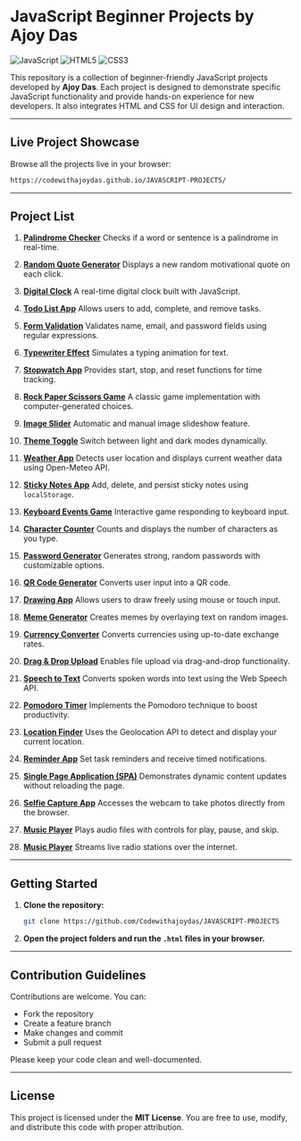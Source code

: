 # JavaScript Beginner Projects by Ajoy Das

![JavaScript](https://img.shields.io/badge/JavaScript-F7DF1E?style=flat\&logo=javascript\&logoColor=black)
![HTML5](https://img.shields.io/badge/HTML5-E34F26?style=flat\&logo=html5\&logoColor=white)
![CSS3](https://img.shields.io/badge/CSS3-1572B6?style=flat\&logo=css3\&logoColor=white)

This repository is a collection of beginner-friendly JavaScript projects developed by **Ajoy Das**. Each project is designed to demonstrate specific JavaScript functionality and provide hands-on experience for new developers. It also integrates HTML and CSS for UI design and interaction.

---

## Live Project Showcase

Browse all the projects live in your browser:

```bash
https://codewithajoydas.github.io/JAVASCRIPT-PROJECTS/
```

---

## Project List

1. **[Palindrome Checker](https://codewithajoydas.github.io/JAVASCRIPT-PROJECTS/01-palindrome-checker/index.html)**
   Checks if a word or sentence is a palindrome in real-time.

2. **[Random Quote Generator](https://codewithajoydas.github.io/JAVASCRIPT-PROJECTS/02-random-quote-generator/index.html)**
   Displays a new random motivational quote on each click.

3. **[Digital Clock](https://codewithajoydas.github.io/JAVASCRIPT-PROJECTS/03-digital-clock/index.html)**
   A real-time digital clock built with JavaScript.

4. **[Todo List App](https://codewithajoydas.github.io/JAVASCRIPT-PROJECTS/04-todo-list-app/index.html)**
   Allows users to add, complete, and remove tasks.

5. **[Form Validation](https://codewithajoydas.github.io/JAVASCRIPT-PROJECTS/05-form-validation/index.html)**
   Validates name, email, and password fields using regular expressions.

6. **[Typewriter Effect](https://codewithajoydas.github.io/JAVASCRIPT-PROJECTS/06-typewriter-effect/index.html)**
   Simulates a typing animation for text.

7. **[Stopwatch App](https://codewithajoydas.github.io/JAVASCRIPT-PROJECTS/07-stopwatch-app/index.html)**
   Provides start, stop, and reset functions for time tracking.

8. **[Rock Paper Scissors Game](https://codewithajoydas.github.io/JAVASCRIPT-PROJECTS/08-rock-paper-scissors/index.html)**
   A classic game implementation with computer-generated choices.

9. **[Image Slider](https://codewithajoydas.github.io/JAVASCRIPT-PROJECTS/09-image-slider/index.html)**
   Automatic and manual image slideshow feature.

10. **[Theme Toggle](https://codewithajoydas.github.io/JAVASCRIPT-PROJECTS/10-theme-toggle/index.html)**
    Switch between light and dark modes dynamically.

11. **[Weather App](https://codewithajoydas.github.io/JAVASCRIPT-PROJECTS/11-weather-app/index.html)**
    Detects user location and displays current weather data using Open-Meteo API.

12. **[Sticky Notes App](https://codewithajoydas.github.io/JAVASCRIPT-PROJECTS/12-sticky-notes/index.html)**
    Add, delete, and persist sticky notes using `localStorage`.

13. **[Keyboard Events Game](https://codewithajoydas.github.io/JAVASCRIPT-PROJECTS/13-keyboard-events-game/index.html)**
    Interactive game responding to keyboard input.

14. **[Character Counter](https://codewithajoydas.github.io/JAVASCRIPT-PROJECTS/14-character-counter/index.html)**
    Counts and displays the number of characters as you type.

15. **[Password Generator](https://codewithajoydas.github.io/JAVASCRIPT-PROJECTS/15-password-generator/index.html)**
    Generates strong, random passwords with customizable options.

16. **[QR Code Generator](https://codewithajoydas.github.io/JAVASCRIPT-PROJECTS/16-qr-code-generator/index.html)**
    Converts user input into a QR code.

17. **[Drawing App](https://codewithajoydas.github.io/JAVASCRIPT-PROJECTS/17-drawing-app/index.html)**
    Allows users to draw freely using mouse or touch input.

18. **[Meme Generator](https://codewithajoydas.github.io/JAVASCRIPT-PROJECTS/18-meme-generator/index.html)**
    Creates memes by overlaying text on random images.

19. **[Currency Converter](https://codewithajoydas.github.io/JAVASCRIPT-PROJECTS/19-currency-converter/index.html)**
    Converts currencies using up-to-date exchange rates.

20. **[Drag & Drop Upload](https://codewithajoydas.github.io/JAVASCRIPT-PROJECTS/20-drag-drop-upload/index.html)**
    Enables file upload via drag-and-drop functionality.

21. **[Speech to Text](https://codewithajoydas.github.io/JAVASCRIPT-PROJECTS/21-speech-to-text/index.html)**
    Converts spoken words into text using the Web Speech API.

22. **[Pomodoro Timer](https://codewithajoydas.github.io/JAVASCRIPT-PROJECTS/22-pomodoro-timer/index.html)**
    Implements the Pomodoro technique to boost productivity.

23. **[Location Finder](https://codewithajoydas.github.io/JAVASCRIPT-PROJECTS/23-Location-Finder/index.html)**
    Uses the Geolocation API to detect and display your current location.

24. **[Reminder App](https://codewithajoydas.github.io/JAVASCRIPT-PROJECTS/24-Reminder/index.html)**
    Set task reminders and receive timed notifications.

25. **[Single Page Application (SPA)](https://codewithajoydas.github.io/JAVASCRIPT-PROJECTS/25-SPA/index.html)**
    Demonstrates dynamic content updates without reloading the page.

26. **[Selfie Capture App](https://codewithajoydas.github.io/JAVASCRIPT-PROJECTS/26-Selfie-Capture-App/index.html)**
    Accesses the webcam to take photos directly from the browser.
    
27. **[Music Player](https://codewithajoydas.github.io/JAVASCRIPT-PROJECTS/27-Music-player/index.html)**
    Plays audio files with controls for play, pause, and skip.
    
28. **[Music Player](https://codewithajoydas.github.io/JAVASCRIPT-PROJECTS/28-FM/index.html)**
    Streams live radio stations over the internet.
    
    
---

## Getting Started

1. **Clone the repository:**

   ```bash
   git clone https://github.com/Codewithajoydas/JAVASCRIPT-PROJECTS
   ```

2. **Open the project folders and run the `.html` files in your browser.**

---

## Contribution Guidelines

Contributions are welcome. You can:

* Fork the repository
* Create a feature branch
* Make changes and commit
* Submit a pull request

Please keep your code clean and well-documented.

---

## License

This project is licensed under the **MIT License**. You are free to use, modify, and distribute this code with proper attribution.

